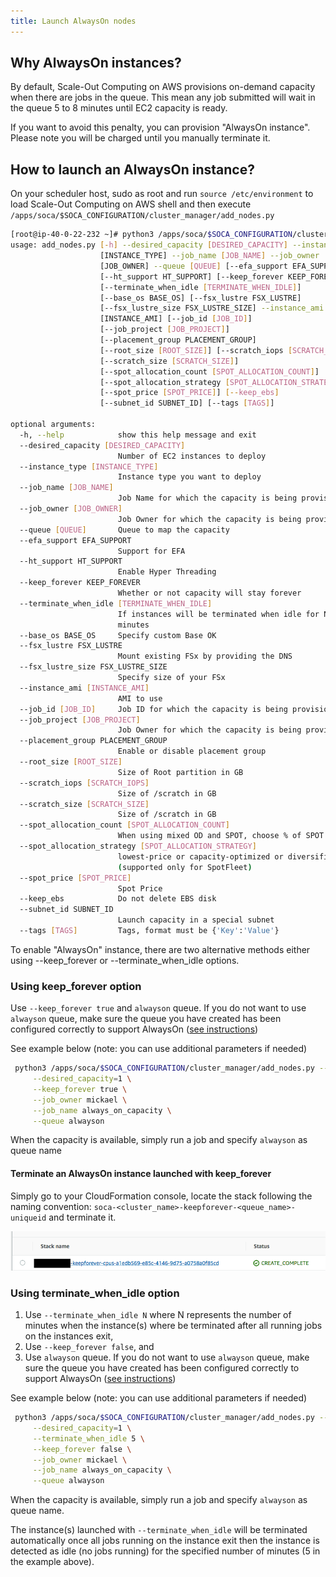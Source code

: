 ```yaml
---
title: Launch AlwaysOn nodes
---
```

## Why AlwaysOn instances?

By default, Scale-Out Computing on AWS provisions on-demand capacity when there are jobs in the queue. This mean any job submitted will wait in the queue 5 to 8 minutes until EC2 capacity is ready.
 
If you want to avoid this penalty, you can provision "AlwaysOn instance". Please note you will be charged until you manually terminate it.

## How to launch an AlwaysOn instance?

On your scheduler host, sudo as root and run `source /etc/environment` to load Scale-Out Computing on AWS shell and then execute `/apps/soca/$SOCA_CONFIGURATION/cluster_manager/add_nodes.py`

~~~bash
[root@ip-40-0-22-232 ~]# python3 /apps/soca/$SOCA_CONFIGURATION/cluster_manager/add_nodes.py -h
usage: add_nodes.py [-h] --desired_capacity [DESIRED_CAPACITY] --instance_type
                    [INSTANCE_TYPE] --job_name [JOB_NAME] --job_owner
                    [JOB_OWNER] --queue [QUEUE] [--efa_support EFA_SUPPORT]
                    [--ht_support HT_SUPPORT] [--keep_forever KEEP_FOREVER]
                    [--terminate_when_idle [TERMINATE_WHEN_IDLE]]
                    [--base_os BASE_OS] [--fsx_lustre FSX_LUSTRE]
                    [--fsx_lustre_size FSX_LUSTRE_SIZE] --instance_ami
                    [INSTANCE_AMI] [--job_id [JOB_ID]]
                    [--job_project [JOB_PROJECT]]
                    [--placement_group PLACEMENT_GROUP]
                    [--root_size [ROOT_SIZE]] [--scratch_iops [SCRATCH_IOPS]]
                    [--scratch_size [SCRATCH_SIZE]]
                    [--spot_allocation_count [SPOT_ALLOCATION_COUNT]]
                    [--spot_allocation_strategy [SPOT_ALLOCATION_STRATEGY]]
                    [--spot_price [SPOT_PRICE]] [--keep_ebs]
                    [--subnet_id SUBNET_ID] [--tags [TAGS]]

optional arguments:
  -h, --help            show this help message and exit
  --desired_capacity [DESIRED_CAPACITY]
                        Number of EC2 instances to deploy
  --instance_type [INSTANCE_TYPE]
                        Instance type you want to deploy
  --job_name [JOB_NAME]
                        Job Name for which the capacity is being provisioned
  --job_owner [JOB_OWNER]
                        Job Owner for which the capacity is being provisioned
  --queue [QUEUE]       Queue to map the capacity
  --efa_support EFA_SUPPORT
                        Support for EFA
  --ht_support HT_SUPPORT
                        Enable Hyper Threading
  --keep_forever KEEP_FOREVER
                        Whether or not capacity will stay forever
  --terminate_when_idle [TERMINATE_WHEN_IDLE]
                        If instances will be terminated when idle for N
                        minutes
  --base_os BASE_OS     Specify custom Base OK
  --fsx_lustre FSX_LUSTRE
                        Mount existing FSx by providing the DNS
  --fsx_lustre_size FSX_LUSTRE_SIZE
                        Specify size of your FSx
  --instance_ami [INSTANCE_AMI]
                        AMI to use
  --job_id [JOB_ID]     Job ID for which the capacity is being provisioned
  --job_project [JOB_PROJECT]
                        Job Owner for which the capacity is being provisioned
  --placement_group PLACEMENT_GROUP
                        Enable or disable placement group
  --root_size [ROOT_SIZE]
                        Size of Root partition in GB
  --scratch_iops [SCRATCH_IOPS]
                        Size of /scratch in GB
  --scratch_size [SCRATCH_SIZE]
                        Size of /scratch in GB
  --spot_allocation_count [SPOT_ALLOCATION_COUNT]
                        When using mixed OD and SPOT, choose % of SPOT
  --spot_allocation_strategy [SPOT_ALLOCATION_STRATEGY]
                        lowest-price or capacity-optimized or diversified
                        (supported only for SpotFleet)
  --spot_price [SPOT_PRICE]
                        Spot Price
  --keep_ebs            Do not delete EBS disk
  --subnet_id SUBNET_ID
                        Launch capacity in a special subnet
  --tags [TAGS]         Tags, format must be {'Key':'Value'}
~~~

To enable "AlwaysOn" instance, there are two alternative methods either using --keep_forever or --terminate_when_idle options.

### Using keep_forever option

Use `--keep_forever true` and `alwayson` queue. If you do not want to use `alwayson` queue, make sure the queue you have created has been configured correctly to support AlwaysOn ([see instructions](../../web-interface/create-your-own-queue/#queue-with-alwayson-instances))
 
 See example below (note: you can use additional parameters if needed)

~~~bash hl_lines="3 6"
 python3 /apps/soca/$SOCA_CONFIGURATION/cluster_manager/add_nodes.py --instance_type=c5.large \
     --desired_capacity=1 \
     --keep_forever true \
     --job_owner mickael \
     --job_name always_on_capacity \
     --queue alwayson
~~~

When the capacity is available, simply run a job and specify `alwayson` as queue name

#### Terminate an AlwaysOn instance launched with keep_forever

Simply go to your CloudFormation console, locate the stack following the naming convention: `soca-<cluster_name>-keepforever-<queue_name>-uniqueid` and terminate it.

![](../imgs/howtoqueue-1.png)

### Using terminate_when_idle option

1. Use `--terminate_when_idle N` where N represents the number of minutes when the instance(s) where be terminated after all running jobs on the instances exit,
2. Use `--keep_forever false`, and 
3. Use `alwayson` queue. If you do not want to use `alwayson` queue, make sure the queue you have created has been configured correctly to support AlwaysOn ([see instructions](../../web-interface/create-your-own-queue/#queue-with-alwayson-instances))
 
 See example below (note: you can use additional parameters if needed)

~~~bash hl_lines="3 4 7"
 python3 /apps/soca/$SOCA_CONFIGURATION/cluster_manager/add_nodes.py --instance_type=c5.large \
     --desired_capacity=1 \
     --terminate_when_idle 5 \
     --keep_forever false \
     --job_owner mickael \
     --job_name always_on_capacity \
     --queue alwayson
~~~

When the capacity is available, simply run a job and specify `alwayson` as queue name. 

The instance(s) launched with `--terminate_when_idle` will be terminated automatically once all jobs running on the instance exit then the instance is detected as idle (no jobs running) for the specified number of minutes (5 in the example above).
